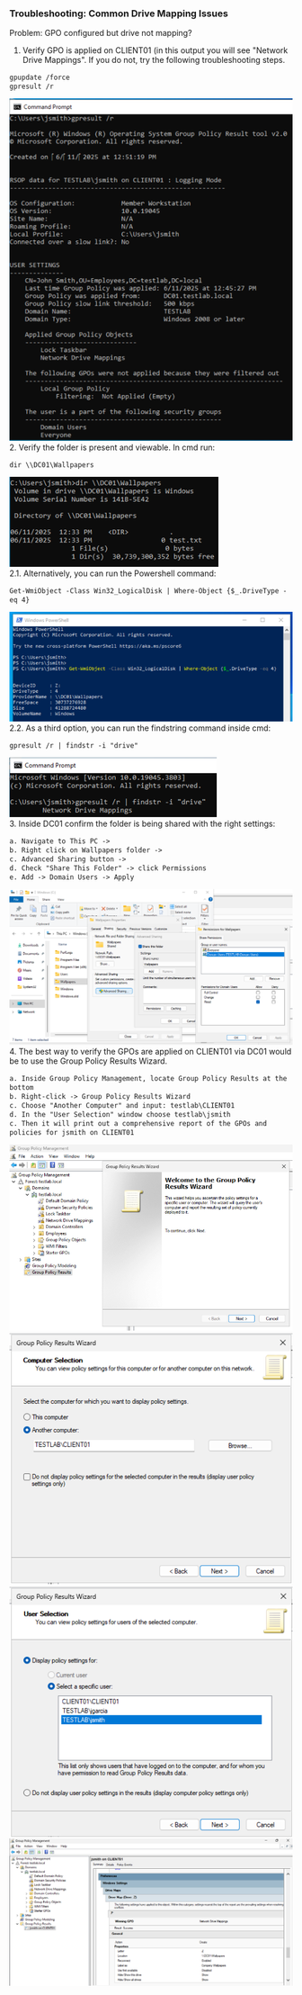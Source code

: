 ### Troubleshooting: Common Drive Mapping Issues
Problem: GPO configured but drive not mapping?
1. Verify GPO is applied on CLIENT01 (in this output you will see "Network Drive Mappings". If you do not, try the following troubleshooting steps.
```
gpupdate /force
gpresult /r
```
![gpresult output](https://github.com/nickbruggen90/LabsVol8021Q/blob/main/Project%201.1%3A%20Active%20Directory%20and%20Windows%2010%20Integration/Images/Screenshot%202025-06-11%20125147.png)  
2. Verify the folder is present and viewable. In cmd run:
```
dir \\DC01\Wallpapers
```
![dir output](https://github.com/nickbruggen90/LabsVol8021Q/blob/main/Project%201.1%3A%20Active%20Directory%20and%20Windows%2010%20Integration/Images/Screenshot%202025-06-11%20124224.png)  
2.1. Alternatively, you can run the Powershell command:
```
Get-WmiObject -Class Win32_LogicalDisk | Where-Object {$_.DriveType -eq 4}
```
![powershell output](https://github.com/nickbruggen90/LabsVol8021Q/blob/main/Project%201.1%3A%20Active%20Directory%20and%20Windows%2010%20Integration/Images/Screenshot%202025-06-11%20125106.png)  
2.2. As a third option, you can run the findstring command inside cmd:
```
gpresult /r | findstr -i "drive"
```
![gpresults findstr output](https://github.com/nickbruggen90/LabsVol8021Q/blob/main/Project%201.1%3A%20Active%20Directory%20and%20Windows%2010%20Integration/Images/Screenshot%202025-06-11%20125225.png)  
3. Inside DC01 confirm the folder is being shared with the right settings:
```
a. Navigate to This PC ->
b. Right click on Wallpapers folder ->
c. Advanced Sharing button ->
d. Check "Share This Folder" -> click Permissions
e. Add -> Domain Users -> Apply
```
![shared folder confirmation](https://github.com/nickbruggen90/LabsVol8021Q/blob/main/Project%201.1%3A%20Active%20Directory%20and%20Windows%2010%20Integration/Images/Screenshot%202025-06-11%20124345.png)
4. The best way to verify the GPOs are applied on CLIENT01 via DC01 would be to use the Group Policy Results Wizard.
```
a. Inside Group Policy Management, locate Group Policy Results at the bottom
b. Right-click -> Group Policy Results Wizard
c. Choose "Another Computer" and input: testlab\CLIENT01
d. In the "User Selection" window choose testlab\jsmith
c. Then it will print out a comprehensive report of the GPOs and policies for jsmith on CLIENT01
```
![group policy wizard 1](https://github.com/nickbruggen90/LabsVol8021Q/blob/main/Project%201.1%3A%20Active%20Directory%20and%20Windows%2010%20Integration/Images/Screenshot%202025-06-11%20125724.png)
![group policy wizard 2](https://github.com/nickbruggen90/LabsVol8021Q/blob/main/Project%201.1%3A%20Active%20Directory%20and%20Windows%2010%20Integration/Images/Screenshot%202025-06-11%20125734.png)
![group policy wizard 3](https://github.com/nickbruggen90/LabsVol8021Q/blob/main/Project%201.1%3A%20Active%20Directory%20and%20Windows%2010%20Integration/Images/Screenshot%202025-06-11%20125743.png)
![group policy output](https://github.com/nickbruggen90/LabsVol8021Q/blob/main/Project%201.1%3A%20Active%20Directory%20and%20Windows%2010%20Integration/Images/Screenshot%202025-06-11%20125855.png)
